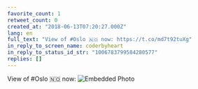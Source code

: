 ```yaml
---
favorite_count: 1
retweet_count: 0
created_at: "2018-06-13T07:20:27.000Z"
lang: en
full_text: "View of #Oslo 🇳🇴 now: https://t.co/md7t92tuXg"
in_reply_to_screen_name: coderbyheart
in_reply_to_status_id_str: "1006783799584280577"
replies: []
---
```


View of #Oslo 🇳🇴 now:
![Embedded Photo](https://twitter-media-coderbyheart.s3.eu-north-1.amazonaws.com/1006798438917464066-Dfjd1PuX0AAOxBu.jpg)

